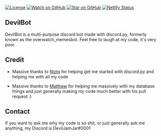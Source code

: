[![License](https://img.shields.io/badge/License-Apache%202.0-blue.svg)](https://opensource.org/licenses/Apache-2.0)
[![Watch on GitHub](https://img.shields.io/github/watchers/DevilJamJar/DevilBot.svg?style=social)](https://github.com/DevilJamJar/DevilBot/watchers)
[![Star on GitHub](https://img.shields.io/github/stars/DevilJamJar/DevilBot.svg?style=social)](https://github.com/DevilJamJar/DevilBot/stargazers)
[![Netlify Status](https://api.netlify.com/api/v1/badges/3116e941-beef-4667-9b16-ffb06db4699a/deploy-status)](https://app.netlify.com/sites/devilbot/deploys)

## DevilBot
DevilBot is a multi-purpose discord bot made with discord.py, formerly known as the overwatch_memesbot. Feel free to laugh at my code, it's very poor.

## Credit
- Massive thanks to [Niztg](https://github.com/niztg) for helping get me started with discord.py and helping me with all my code

- Massive thanks to [Matthew](https://github.com/DankDumpster) for helping me massively with my database things and just generally making my code much better with his pull request :)

## Contact
If you want to ask me why my code is so shit, or just generally ask me anything, my Discord is DevilJamJar#0001

